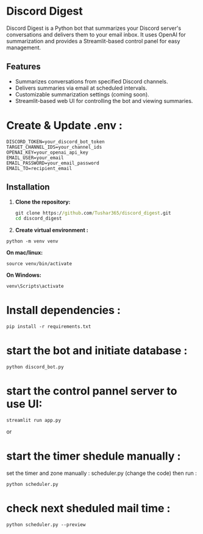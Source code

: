 # Discord Digest

Discord Digest is a Python bot that summarizes your Discord server's conversations and delivers them to your email inbox.  It uses OpenAI for summarization and provides a Streamlit-based control panel for easy management.

## Features

* Summarizes conversations from specified Discord channels.
* Delivers summaries via email at scheduled intervals.
* Customizable summarization settings (coming soon).
* Streamlit-based web UI for controlling the bot and viewing summaries.

# Create & Update .env :
```
DISCORD_TOKEN=your_discord_bot_token
TARGET_CHANNEL_IDS=your_channel_ids
OPENAI_KEY=your_openai_api_key
EMAIL_USER=your_email
EMAIL_PASSWORD=your_email_password
EMAIL_TO=recipient_email
```
## Installation

1. **Clone the repository:**

   ```cmd
   git clone https://github.com/Tushar365/discord_digest.git
   cd discord_digest
   
2. **Create virtual environment :**
```
python -m venv venv
```

**On mac/linux:**
```
source venv/bin/activate
```

**On Windows:**
```
venv\Scripts\activate
```

# Install dependencies :
```
pip install -r requirements.txt
```

# start the bot and initiate database :
```
python discord_bot.py
```

# start the control pannel server to use UI:
```
streamlit run app.py
```

or 

# start the timer shedule manually :
set the timer and zone manually :
scheduler.py (change the code)
then run :
```
python scheduler.py
```

# check next sheduled mail time :
```
python scheduler.py --preview
```



